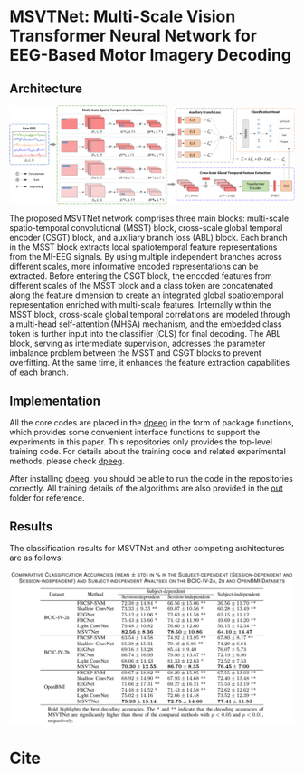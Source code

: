 # MSVTNet: Multi-Scale Vision Transformer Neural Network for EEG-Based Motor Imagery Decoding

## Architecture

![MSVTNet](MSVTNet_Arch.png)

The proposed MSVTNet network comprises three main blocks: multi-scale spatio-temporal convolutional (MSST) block, cross-scale global temporal encoder (CSGT) block, and auxiliary branch loss (ABL) block. Each branch in the MSST block extracts local spatiotemporal feature representations from the MI-EEG signals. By using multiple independent branches across different scales, more informative encoded representations can be extracted. Before entering the CSGT block, the encoded features from different scales of the MSST block and a class token are concatenated along the feature dimension to create an integrated global spatiotemporal representation enriched with multi-scale features. Internally within the MSST block, cross-scale global temporal correlations are modeled through a multi-head self-attention (MHSA) mechanism, and the embedded class token is further input into the classifier (CLS) for final decoding. The ABL block, serving as intermediate supervision, addresses the parameter imbalance problem between the MSST and CSGT blocks to prevent overfitting. At the same time, it enhances the feature extraction capabilities of each branch.

## Implementation

All the core codes are placed in the [dpeeg](https://sheeptao.github.io/dpeeg/) in the form of package functions, which provides some convenient interface functions to support the experiments in this paper. This repositories only provides the top-level training code. For details about the training code and related experimental methods, please check [dpeeg](https://sheeptao.github.io/dpeeg/).

After installing [dpeeg](https://sheeptao.github.io/dpeeg/), you should be able to run the code in the repositories correctly. All training details of the algorithms are also provided in the [out](https://github.com/SheepTAO/MSVTNet/tree/main/out) folder for reference.

## Results

The classification results for MSVTNet and other competing architectures are as follows:

![Results](MSVTNet_Results.png)

# Cite
